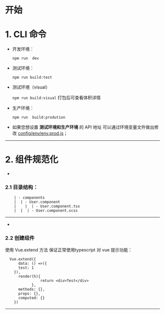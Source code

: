 # 开始
# 1. CLI 命令
-   开发环境：

	`npm run  dev`

-  测试环境：

	`npm run build:test`
-  测试环境（visual）

	`npm run build:visual` 打包后可查看体积详情
-  生产环境：

	`npm run  build:prodution`


-  如果您想设置  **测试环境和生产环境**    的 API 地址 可以通过环境变量文件做出修改  [config/env/env.prod.js][config/env/env.prod.js]；


------------



# 2.  组件规范化
- 
###    2.1 目录结构：

    	| - components
    	|  | - User.component
    	|	 |  | - User.component.tsx
    	|  |  | - User.component.scss
------------

- 
### 	2.2 创建组件
使用 Vue.extend 方法 保证正常使用typescript 对 vue 提示功能：


      Vue.extend({
    	  data: () =>({
          test: 1
        }),
    	  render(h){
					return <div>Test</div>
				}, 
    	  methods: {},
    	  props: {},
    	  computed: {}
    	})

------------




[config/env/env.prod.js]: https://github.com/123hyh/vue-ts-cli/blob/master/config/env/env.prod.js